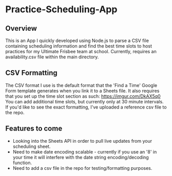 # Practice-Scheduling-App

## Overview

This is an App I quickly developed using Node.js to parse a CSV file containing scheduling information and find the best time
slots to host practices for my Ultimate Frisbee team at school. Currently, requires an availability.csv file within the main directory.

## CSV Formatting

The CSV format I use is the default format that the 'Find a Time' Google Form template generates when you link it to a Sheets
file. It also requires that you set up the time slot section as such: https://imgur.com/DkAX5q0 You can add additional time
slots, but currently only at 30 minute intervals. If you'd like to see the exact formatting, I've uploaded a reference csv file to the repo.

## Features to come

* Looking into the Sheets API in order to pull live updates from your scheduling sheet.
* Need to make date encoding scalable - currently if you use an '8' in your time it will interfere with the date
string encoding/decoding function.
* Need to add a csv file in the repo for testing/formatting purposes.